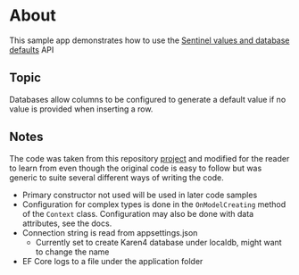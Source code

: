 ﻿# About

This sample app demonstrates how to use the [Sentinel values and database defaults](https://learn.microsoft.com/en-us/ef/core/what-is-new/ef-core-8.0/whatsnew#sentinel-values-and-database-defaults) API

## Topic
Databases allow columns to be configured to generate a default value if no value is provided when inserting a row.

## Notes

The code was taken from this repository [project](https://github.com/dotnet/EntityFramework.Docs/tree/main/samples/core/Miscellaneous/NewInEFCore8) and modified for the reader to learn from even though the original code is easy to follow but was generic to suite several different ways of writing the code.

- Primary constructor not used will be used in later code samples
- Configuration for complex types is done in the `OnModelCreating` method of the `Context` class. Configuration may also be done with data attributes, see the docs.
- Connection string is read from appsettings.json
    - Currently set to create Karen4 database under localdb, might want to change the name
- EF Core logs to a file under the application folder


